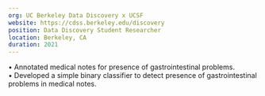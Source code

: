 ```yaml
---
org: UC Berkeley Data Discovery x UCSF
website: https://cdss.berkeley.edu/discovery
position: Data Discovery Student Researcher
location: Berkeley, CA
duration: 2021
---
```

  &bull; Annotated medical notes for presence of gastrointestinal problems.  
  &bull; Developed a simple binary classifier to detect presence of gastrointestinal problems in medical notes.  